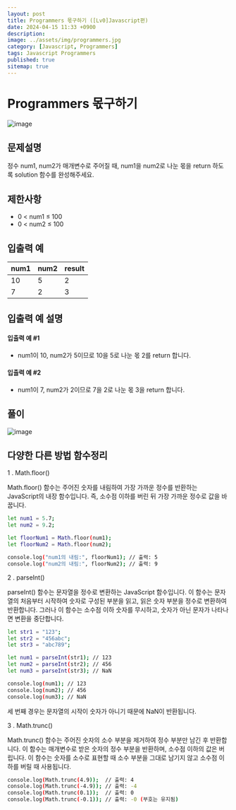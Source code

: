 ```yaml
---
layout: post
title: Programmers 몫구하기 ([Lv0]Javascript편)
date: 2024-04-15 11:33 +0900
description: 
image: ../assets/img/programmers.jpg
category: [Javascript, Programmers]
tags: Javascript Programmers
published: true
sitemap: true
---
```



# Programmers 몫구하기

![image](https://github.com/gnlgk/class2024/assets/161431748/39cf9aac-16b9-4d49-a67e-ed2feb7d164e)

## 문제설명

정수 num1, num2가 매개변수로 주어질 때, num1을 num2로 나눈 몫을 return 하도록 solution 함수를 완성해주세요.

## 제한사항

* 0 < num1 ≤ 100
* 0 < num2 ≤ 100

## 입출력 예

|num1|num2|result|
|---|---|---|
|10|5|2|
|7|2|3|

## 입출력 예 설명

#### 입출력 예 #1

* num1이 10, num2가 5이므로 10을 5로 나눈 몫 2를 return 합니다.

####  입출력 예 #2

* num1이 7, num2가 2이므로 7을 2로 나눈 몫 3을 return 합니다.

## 풀이

![image](https://github.com/gnlgk/class2024/assets/161431748/56d7089d-8194-4a94-a153-6e43dda320f9)

## 다양한 다른 방법 함수정리

1 . Math.floor()

Math.floor() 함수는 주어진 숫자를 내림하여 가장 가까운 정수를 반환하는 JavaScript의 내장 함수입니다. 즉, 소수점 이하를 버린 뒤 가장 가까운 정수로 값을 바꿉니다.

````bash
let num1 = 5.7;
let num2 = 9.2;

let floorNum1 = Math.floor(num1);
let floorNum2 = Math.floor(num2);

console.log("num1의 내림:", floorNum1); // 출력: 5
console.log("num2의 내림:", floorNum2); // 출력: 9
````

2 . parseInt()

parseInt() 함수는 문자열을 정수로 변환하는 JavaScript 함수입니다. 이 함수는 문자열의 처음부터 시작하여 숫자로 구성된 부분을 읽고, 읽은 숫자 부분을 정수로 변환하여 반환합니다. 그러나 이 함수는 소수점 이하 숫자를 무시하고, 숫자가 아닌 문자가 나타나면 변환을 중단합니다.

````bash
let str1 = "123";
let str2 = "456abc";
let str3 = "abc789";

let num1 = parseInt(str1); // 123
let num2 = parseInt(str2); // 456
let num3 = parseInt(str3); // NaN

console.log(num1); // 123
console.log(num2); // 456
console.log(num3); // NaN 
````

세 번째 경우는 문자열의 시작이 숫자가 아니기 때문에 NaN이 반환됩니다.

3 . Math.trunc()

Math.trunc() 함수는 주어진 숫자의 소수 부분을 제거하여 정수 부분만 남긴 후 반환합니다. 이 함수는 매개변수로 받은 숫자의 정수 부분을 반환하며, 소수점 이하의 값은 버립니다. 이 함수는 숫자를 소수로 표현할 때 소수 부분을 그대로 남기지 않고 소수점 이하를 버릴 때 사용됩니다.

````bash
console.log(Math.trunc(4.9));  // 출력: 4
console.log(Math.trunc(-4.9)); // 출력: -4
console.log(Math.trunc(0.1));  // 출력: 0
console.log(Math.trunc(-0.1)); // 출력: -0 (부호는 유지됨)
````
